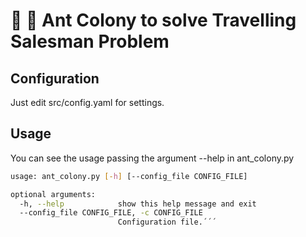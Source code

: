 # :ant: :train2: Ant Colony to solve Travelling Salesman Problem

## Configuration

Just edit src/config.yaml for settings.

## Usage

You can see the usage passing the argument --help in ant_colony.py
```sh
usage: ant_colony.py [-h] [--config_file CONFIG_FILE]

optional arguments:
  -h, --help            show this help message and exit
  --config_file CONFIG_FILE, -c CONFIG_FILE
                        Configuration file.´´´
